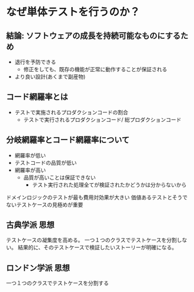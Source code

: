 # なぜ単体テストを行うのか？

## 結論: ソフトウェアの成長を持続可能なものにするため
- 退行を予防できる
  - 修正をしても、既存の機能が正常に動作することが保証される
- より良い設計(あくまで副産物)

## コード網羅率とは
- テストで実施されるプロダクションコードの割合
  - テストで実行されるプロダクションコード/ 総プロダクションコード

## 分岐網羅率とコード網羅率について
- 網羅率が低い
 - テストコードの品質が低い
- 網羅率が高い
  - 品質が高いことは保証できない
    - テスト実行された処理全てが検証されたかどうかは分からないから

ドメインロジックのテストが最も費用対効果が大きい
価値あるテストとそうでないテストケースの見極めが重要

## 古典学派 思想
テストケースの凝集度を高める。
一つ１つのクラスでテストケースを分割しない。
結果的に、そのテストケースで検証したいストーリーが明確になる。

## ロンドン学派 思想
一つ１つのクラスでテストケースを分割する